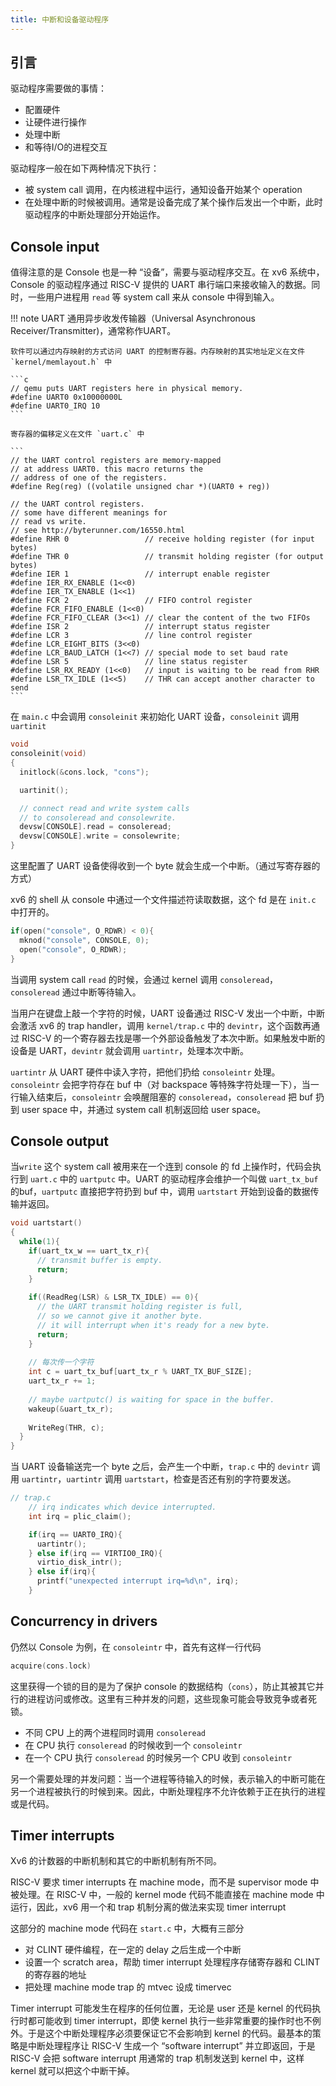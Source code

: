 ```yaml
---
title: 中断和设备驱动程序
---
```


## 引言

驱动程序需要做的事情：

- 配置硬件
- 让硬件进行操作
- 处理中断
- 和等待I/O的进程交互

驱动程序一般在如下两种情况下执行：

- 被 system call 调用，在内核进程中运行，通知设备开始某个 operation
- 在处理中断的时候被调用。通常是设备完成了某个操作后发出一个中断，此时驱动程序的中断处理部分开始运作。

## Console input

值得注意的是 Console 也是一种 “设备”，需要与驱动程序交互。在 xv6 系统中，Console 的驱动程序通过 RISC-V 提供的 UART 串行端口来接收输入的数据。同时，一些用户进程用 `read` 等 system call 来从 console 中得到输入。

!!! note UART
    通用异步收发传输器（Universal Asynchronous Receiver/Transmitter)，通常称作UART。

    软件可以通过内存映射的方式访问 UART 的控制寄存器。内存映射的其实地址定义在文件 `kernel/memlayout.h` 中

    ```c
    // qemu puts UART registers here in physical memory.
    #define UART0 0x10000000L
    #define UART0_IRQ 10
    ```

    寄存器的偏移定义在文件 `uart.c` 中

    ```
    // the UART control registers are memory-mapped
    // at address UART0. this macro returns the
    // address of one of the registers.
    #define Reg(reg) ((volatile unsigned char *)(UART0 + reg))

    // the UART control registers.
    // some have different meanings for
    // read vs write.
    // see http://byterunner.com/16550.html
    #define RHR 0                 // receive holding register (for input bytes)
    #define THR 0                 // transmit holding register (for output bytes)
    #define IER 1                 // interrupt enable register
    #define IER_RX_ENABLE (1<<0)
    #define IER_TX_ENABLE (1<<1)
    #define FCR 2                 // FIFO control register
    #define FCR_FIFO_ENABLE (1<<0)
    #define FCR_FIFO_CLEAR (3<<1) // clear the content of the two FIFOs
    #define ISR 2                 // interrupt status register
    #define LCR 3                 // line control register
    #define LCR_EIGHT_BITS (3<<0)
    #define LCR_BAUD_LATCH (1<<7) // special mode to set baud rate
    #define LSR 5                 // line status register
    #define LSR_RX_READY (1<<0)   // input is waiting to be read from RHR
    #define LSR_TX_IDLE (1<<5)    // THR can accept another character to send
    ```

在 `main.c` 中会调用 `consoleinit` 来初始化 UART 设备，`consoleinit` 调用 `uartinit`

```c
void
consoleinit(void)
{
  initlock(&cons.lock, "cons");

  uartinit();

  // connect read and write system calls
  // to consoleread and consolewrite.
  devsw[CONSOLE].read = consoleread;
  devsw[CONSOLE].write = consolewrite;
}
```
这里配置了 UART 设备使得收到一个 byte 就会生成一个中断。（通过写寄存器的方式）

xv6 的 shell 从 console 中通过一个文件描述符读取数据，这个 fd 是在 `init.c` 中打开的。
```c
if(open("console", O_RDWR) < 0){
  mknod("console", CONSOLE, 0);
  open("console", O_RDWR);
}
```
当调用 system call `read` 的时候，会通过 kernel 调用 `consoleread`，`consoleread` 通过中断等待输入。

当用户在键盘上敲一个字符的时候，UART 设备通过 RISC-V 发出一个中断，中断会激活 xv6 的 trap handler，调用 `kernel/trap.c` 中的 `devintr`，这个函数再通过 RISC-V 的一个寄存器去找是哪一个外部设备触发了本次中断。如果触发中断的设备是 UART，`devintr` 就会调用 `uartintr`，处理本次中断。

`uartintr` 从 UART 硬件中读入字符，把他们扔给 `consoleintr` 处理。`consoleintr` 会把字符存在 buf 中（对 backspace 等特殊字符处理一下），当一行输入结束后，`consoleintr` 会唤醒阻塞的 `consoleread`，`consoleread` 把 buf 扔到 user space 中，并通过 system call 机制返回给 user space。

## Console output

当`write` 这个 system call 被用来在一个连到 console 的 fd 上操作时，代码会执行到 `uart.c` 中的 `uartputc` 中。UART 的驱动程序会维护一个叫做 `uart_tx_buf` 的buf，`uartputc` 直接把字符扔到 buf 中，调用 `uartstart` 开始到设备的数据传输并返回。

```c
void uartstart()
{
  while(1){
    if(uart_tx_w == uart_tx_r){
      // transmit buffer is empty.
      return;
    }
    
    if((ReadReg(LSR) & LSR_TX_IDLE) == 0){
      // the UART transmit holding register is full,
      // so we cannot give it another byte.
      // it will interrupt when it's ready for a new byte.
      return;
    }
    
    // 每次传一个字符
    int c = uart_tx_buf[uart_tx_r % UART_TX_BUF_SIZE];
    uart_tx_r += 1;
    
    // maybe uartputc() is waiting for space in the buffer.
    wakeup(&uart_tx_r);
    
    WriteReg(THR, c);
  }
}
```

当 UART 设备输送完一个 byte 之后，会产生一个中断，`trap.c` 中的 `devintr` 调用 `uartintr`，`uartintr` 调用 `uartstart`，检查是否还有别的字符要发送。

```c
// trap.c
    // irq indicates which device interrupted.
    int irq = plic_claim();

    if(irq == UART0_IRQ){
      uartintr();
    } else if(irq == VIRTIO0_IRQ){
      virtio_disk_intr();
    } else if(irq){
      printf("unexpected interrupt irq=%d\n", irq);
    }
```

## Concurrency in drivers

仍然以 Console 为例，在 `consoleintr` 中，首先有这样一行代码 

```c
acquire(cons.lock)
```
这里获得一个锁的目的是为了保护 console 的数据结构（`cons`），防止其被其它并行的进程访问或修改。这里有三种并发的问题，这些现象可能会导致竞争或者死锁。

- 不同 CPU 上的两个进程同时调用 `consoleread`
- 在 CPU 执行 `consoleread` 的时候收到一个 `consoleintr`
- 在一个 CPU 执行 `consoleread` 的时候另一个 CPU 收到 `consoleintr`

另一个需要处理的并发问题：当一个进程等待输入的时候，表示输入的中断可能在另一个进程被执行的时候到来。因此，中断处理程序不允许依赖于正在执行的进程或是代码。

## Timer interrupts

Xv6 的计数器的中断机制和其它的中断机制有所不同。

RISC-V 要求 timer interrupts 在 machine mode，而不是 supervisor mode 中被处理。在 RISC-V 中，一般的 kernel mode 代码不能直接在 machine mode 中运行，因此，xv6 用一个和 trap 机制分离的做法来实现 timer interrupt

这部分的 machine mode 代码在 `start.c` 中，大概有三部分

- 对 CLINT 硬件编程，在一定的 delay 之后生成一个中断
- 设置一个 scratch area，帮助 timer interrupt 处理程序存储寄存器和 CLINT 的寄存器的地址
- 把处理 machine mode trap 的 mtvec 设成 timervec

Timer interrupt 可能发生在程序的任何位置，无论是 user 还是 kernel 的代码执行时都可能收到 timer interrupt，即使 kernel 执行一些非常重要的操作时也不例外。于是这个中断处理程序必须要保证它不会影响到 kernel 的代码。最基本的策略是中断处理程序让 RISC-V 生成一个 “software interrupt” 并立即返回，于是 RISC-V 会把 software interrupt 用通常的 trap 机制发送到 kernel 中，这样 kernel 就可以把这个中断干掉。